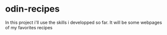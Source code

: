 # odin-recipes

In this project i'll use the skills i developped so far.
It will be some webpages of my favorites recipes
